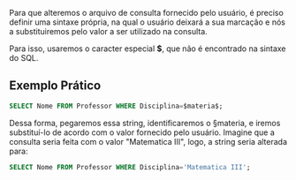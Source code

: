 Para que alteremos o arquivo de consulta fornecido pelo usuário, é preciso definir uma sintaxe própria, na qual o usuário deixará a sua marcação e nós a substituiremos pelo valor a ser utilizado na consulta.

Para isso, usaremos o caracter especial **$**, que não é encontrado na sintaxe do SQL.

## Exemplo Prático

```SQL
SELECT Nome FROM Professor WHERE Disciplina=$materia$;
```

Dessa forma, pegaremos essa string, identificaremos o §materia, e iremos substituí-lo de acordo com o valor fornecido pelo usuário. Imagine que a consulta seria feita com o valor "Matematica III", logo, a string seria alterada para:

```SQL
SELECT Nome FROM Professor WHERE Disciplina='Matematica III';
```
